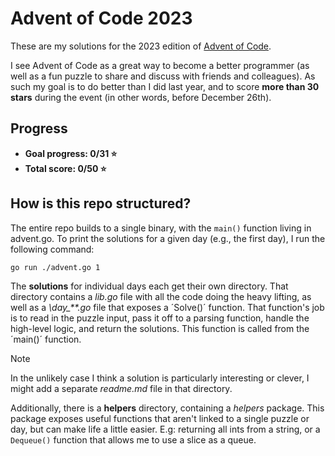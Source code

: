 # Advent of Code 2023

These are my solutions for the 2023 edition of [Advent of Code](https://adventofcode.com/).

I see Advent of Code as a great way to become a better programmer (as well as a fun puzzle to share and discuss with friends and colleagues). As such my goal is to do better than I did last year, and to score **more than 30 stars** during the event (in other words, before December 26th).

## Progress

- **Goal progress: 0/31 :star:**
- **Total score: 0/50 :star:**

## How is this repo structured?

The entire repo builds to a single binary, with the `main()` function living in advent.go. To print the solutions for a given day (e.g., the first day), I run the following command:
~~~
go run ./advent.go 1
~~~
The **solutions** for individual days each get their own directory. That directory contains a *lib.go* file with all the code doing the heavy lifting, as well as a *\day_\*\*.go* file that exposes a ´Solve()´ function. That function's job is to read in the puzzle input, pass it off to a parsing function, handle the high-level logic, and return the solutions. This function is called from the ´main()´ function.

> [!Note]
> In the unlikely case I think a solution is particularly interesting or clever, I might add a separate *readme.md* file in that directory.

Additionally, there is a **helpers** directory, containing a *helpers* package. This package exposes useful functions that aren't linked to a single puzzle or day, but can make life a little easier. E.g: returning all ints from a string, or a `Dequeue()` function that allows me to use a slice as a queue. 
